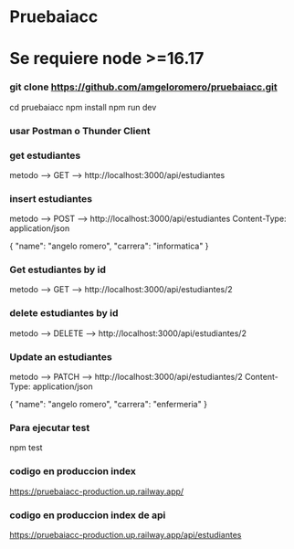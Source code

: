 # Pruebaiacc
# Se requiere node >=16.17

### git clone https://github.com/amgeloromero/pruebaiacc.git

cd pruebaiacc
npm install
npm run dev

### usar Postman o Thunder Client


### get estudiantes
metodo --> GET  --> http://localhost:3000/api/estudiantes

### insert estudiantes
metodo --> POST  -->  http://localhost:3000/api/estudiantes
Content-Type: application/json

{
  "name": "angelo romero",
  "carrera": "informatica"
}

### Get estudiantes by id
metodo --> GET  -->  http://localhost:3000/api/estudiantes/2

### delete estudiantes by id
metodo --> DELETE  -->   http://localhost:3000/api/estudiantes/2


### Update an estudiantes
metodo --> PATCH  -->  http://localhost:3000/api/estudiantes/2
Content-Type: application/json

{
  "name": "angelo romero",
  "carrera": "enfermeria"
}


### Para ejecutar test 
npm test


### codigo en produccion index
https://pruebaiacc-production.up.railway.app/

### codigo en produccion index de api
https://pruebaiacc-production.up.railway.app/api/estudiantes